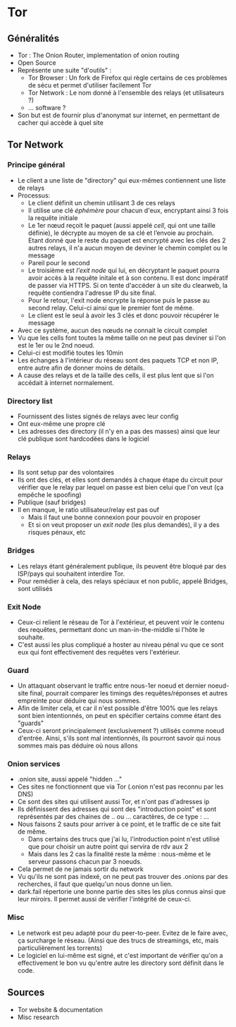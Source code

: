 # Tor

## Généralités

* Tor : The Onion Router, implementation of onion routing
* Open Source
* Représente une suite "d'outils" :
  * Tor Browser : Un fork de Firefox qui règle certains de ces problèmes de sécu et permet d'utiliser facilement Tor
  * Tor Network : Le nom donné à l'ensemble des relays \(et utilisateurs ?\)
  * ... software ?
* Son but est de fournir plus d'anonymat sur internet, en permettant de cacher qui accède à quel site 

## Tor Network

### Principe général

* Le client a une liste de "directory" qui eux-mêmes contiennent une liste de relays
* Processus:
  * Le client définit un chemin utilisant 3 de ces relays
  * Il utilise une clé _éphémère_ pour chacun d'eux, encryptant ainsi 3 fois la requête initiale
  * Le 1er nœud reçoit le paquet \(aussi appelé _cell_, qui ont une taille définie\), le décrypte au moyen de sa clé et l’envoie au prochain. Etant donné que le reste du paquet est encrypté avec les clés des 2 autres relays, il n'a aucun moyen de deviner le chemin complet ou le message
  * Pareil pour le second
  * Le troisième est _l'exit node_ qui lui, en décryptant le paquet pourra avoir accès à la requête initale et à son contenu. Il est donc impératif de passer via HTTPS. Si on tente d'accéder à un site du clearweb, la requête contiendra l'adresse IP du site final.
  * Pour le retour, l'exit node encrypte la réponse puis le passe au second relay. Celui-ci ainsi que le premier font de même.
  * Le client est le seul à avoir les 3 clés et donc pouvoir récupérer le message
* Avec ce système, aucun des nœuds ne connait le circuit complet
* Vu que les cells font toutes la même taille on ne peut pas deviner si l'on est le 1er ou le 2nd noeud.
* Celui-ci est modifié toutes les 10min
* Les échanges à l'intérieur du réseau sont des paquets TCP et non IP, entre autre afin de donner moins de détails.
* A cause des relays et de la taille des cells, il est plus lent que si l'on accédait à internet normalement.

### Directory list

* Fournissent des listes signés de relays avec leur config
* Ont eux-même une propre clé
* Les adresses des directory \(il n'y en a pas des masses\) ainsi que leur clé publique sont hardcodées dans le logiciel

### Relays

* Ils sont setup par des volontaires
* Ils ont des clés, et elles sont demandés à chaque étape du circuit pour vérifier que le relay par lequel on passe est bien celui que l'on veut \(ça empêche le spoofing\)
* Publique \(sauf bridges\)
* Il en manque, le ratio utilisateur/relay est pas ouf
  * Mais il faut une bonne connexion pour pouvoir en proposer
  * Et si on veut proposer un _exit node_ \(les plus demandés\), il y a des risques pénaux, etc

### Bridges

* Les relays étant généralement publique, ils peuvent être bloqué par des ISP/pays qui souhaitent interdire Tor.
* Pour remédier à cela, des relays spéciaux et non public, appelé Bridges, sont utilisés

### Exit Node

* Ceux-ci relient le réseau de Tor à l'extérieur, et peuvent voir le contenu des requêtes, permettant donc un man-in-the-middle si l'hôte le souhaite.
* C'est aussi les plus compliqué a hoster au niveau pénal vu que ce sont eux qui font effectivement des requêtes vers l'extérieur.

### Guard

* Un attaquant observant le traffic entre nous-1er noeud et dernier noeud-site final, pourrait comparer les timings des requêtes/réponses et autres empreinte pour déduire qui nous sommes.
* Afin de limiter cela, et car il n'est possible d'être 100% que les relays sont bien intentionnés, on peut en spécifier certains comme étant des "guards"
* Ceux-ci seront principalement \(exclusivement ?\) utilisés comme noeud d'entrée. Ainsi, s'ils sont mal intentionnés, ils pourront savoir qui nous sommes mais pas déduire où nous allons

### Onion services

* .onion site, aussi appelé "hidden ..."
* Ces sites ne fonctionnent que via Tor \(.onion n'est pas reconnu par les DNS\)
* Ce sont des sites qui utilisent aussi Tor, et n'ont pas d'adresses ip
* Ils définissent des adresses qui sont des "introduction point" et sont représentés par des chaines de .. ou ... caractères, de ce type : ...
* Nous faisons 2 sauts pour arriver à ce point, et le traffic de ce site fait de même.
  * Dans certains des trucs que j'ai lu, l'introduction point n'est utilisé que pour choisir un autre point qui servira de rdv aux 2
  * Mais dans les 2 cas la finalité reste la même : nous-même et le serveur passons chacun par 3 noeuds.
* Cela permet de ne jamais sortir du network
* Vu qu'ils ne sont pas indexé, on ne peut pas trouver des .onions par des recherches, il faut que quelqu'un nous donne un lien.
* dark.fail répertorie une bonne partie des sites les plus connus ainsi que leur miroirs. Il permet aussi de vérifier l'intégrité de ceux-ci.

### Misc

* Le network est peu adapté pour du peer-to-peer. Evitez de le faire avec, ça surcharge le réseau. \(Ainsi que des trucs de streamings, etc, mais particulièrement les torrents\)
* Le logiciel en lui-même est signé, et c'est important de vérifier qu'on a effectivement le bon vu qu'entre autre les directory sont définit dans le code.

## Sources

* Tor website & documentation
* Misc research

